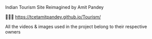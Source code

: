 Indian Tourism Site Reimagined by Amit Pandey 

🚀🚀🚀 https://tcetamitpandey.github.io/Tourism/

All the videos & images used in the project belong to their respective owners
